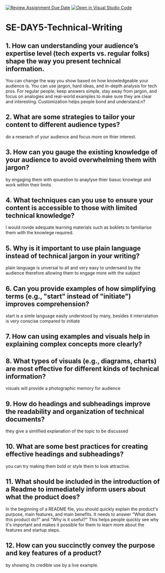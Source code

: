 [![Review Assignment Due Date](https://classroom.github.com/assets/deadline-readme-button-22041afd0340ce965d47ae6ef1cefeee28c7c493a6346c4f15d667ab976d596c.svg)](https://classroom.github.com/a/zsAR-pyY)
[![Open in Visual Studio Code](https://classroom.github.com/assets/open-in-vscode-2e0aaae1b6195c2367325f4f02e2d04e9abb55f0b24a779b69b11b9e10269abc.svg)](https://classroom.github.com/online_ide?assignment_repo_id=15717968&assignment_repo_type=AssignmentRepo)
# SE-DAY5-Technical-Writing
## 1. How can understanding your audience’s expertise level (tech experts vs. regular folks) shape the way you present technical information.
You can change the way you show based on how knowledgeable your audience is. You can use jargon, hard ideas, and in-depth analysis for tech pros. For regular people, keep answers simple, stay away from jargon, and focus on analogies and real-world examples to make sure they are clear and interesting. Customization helps people bond and understand.n?

## 2. What are some strategies to tailor your content to different audience types?
do a reserach of your audience and focus more on thier interest.
## 3. How can you gauge the existing knowledge of your audience to avoid overwhelming them with jargon?
by engaging them with qouestion to anaylyse thier basuc knowlege and work within their limits
## 4. What techniques can you use to ensure your content is accessible to those with limited technical knowledge?
I would rovide adequate learning materials such as boklets to familiarise them with the knowlege required.
## 5. Why is it important to use plain language instead of technical jargon in your writing?
plain language is unversal to all and very easy to undersand by the audience therefore allowing them to engage more with the subject
## 6. Can you provide examples of how simplifying terms (e.g., "start" instead of "initiate") improves comprehension?
start is a simle language easily understood by many, besides it interratation is very conscise compared to initiate
## 7. How can using examples and visuals help in explaining complex concepts more clearly?
## 8. What types of visuals (e.g., diagrams, charts) are most effective for different kinds of technical information?
visuals will provide a photographic memory for audience
## 9. How do headings and subheadings improve the readability and organization of technical documents?
they give a simlified explanation of the topic to be discussed
## 10. What are some best practices for creating effective headings and subheadings?
you can try making them bold or style them to look attractive.
## 11. What should be included in the introduction of a Readme to immediately inform users about what the product does?
In the beginning of a README file, you should quickly explain the product's purpose, main features, and main benefits. It needs to answer "What does this product do?" and "Why is it useful?" This helps people quickly see why it's important and makes it possible for them to learn more about the features and startup steps.
## 12. How can you succinctly convey the purpose and key features of a product?
by showing its credible use by a live example.
